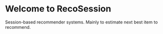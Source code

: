 # Welcome to RecoSession

Session-based recommender systems. Mainly to estimate next best item to recommend.